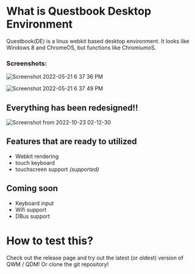 # What is Questbook Desktop Environment
Questbook(DE) is a linux webkit based desktop environment. It looks like Windows 8 and ChromeOS, but functions like ChromiumoS.

### Screenshots:

![Screenshot 2022-05-21 6 37 36 PM](https://user-images.githubusercontent.com/61961329/169674051-b4747b17-d11c-45a4-9c85-9582a5199b9c.png)

![Screenshot 2022-05-21 6 37 49 PM](https://user-images.githubusercontent.com/61961329/169674050-601086d1-2225-4c00-86d0-cd2ba33c0360.png)

## Everything has been redesigned!!
![Screenshot from 2022-10-23 02-12-30](https://user-images.githubusercontent.com/61961329/197385342-dc86bbf1-88f1-4421-ae00-548491a4bd19.png)


## Features that are ready to utilized
* Webkit rendering
* touch keyboard
* touchscreen support *(supported)*

## Coming soon
* Keyboard input
* Wifi support
* DBus support

# How to test this?
Check out the release page and try out the latest (or oldest) version of QWM / QDM!
Or clone the git repository!